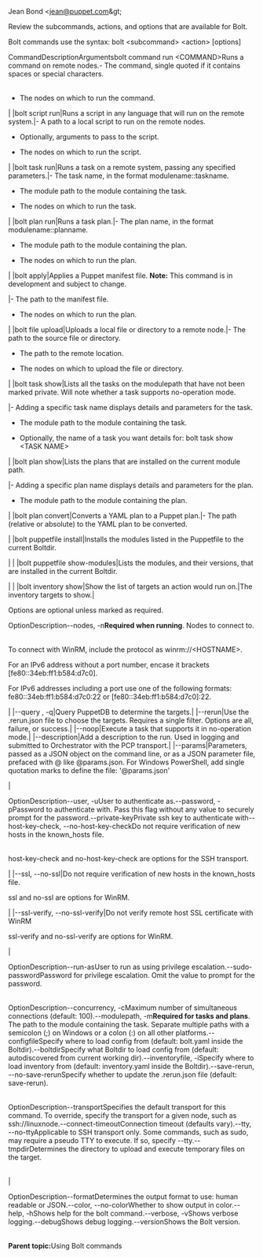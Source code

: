 <?xml version="1.0" encoding="UTF-8"?><?path2rootmap-uri ./?>
<!DOCTYPE topic
  PUBLIC "-//OASIS//DTD DITA Topic//EN" "topic.dtd">
<topic id="bolt-command-reference"><title>Bolt command reference</title><prolog><author>Jean Bond &lt;jean@puppet.com\&gt;</author></prolog><body><p>Review the subcommands, actions, and options that are available for Bolt.</p></body><topic id="common-bolt-commands"><title>Common Bolt commands</title><body><p>Bolt commands use the syntax: <codeph>bolt &lt;subcommand&gt; &lt;action&gt; [options]</codeph></p><table><tgroup cols="3"><colspec colname="col1" colnum="1"/><colspec colname="col2" colnum="2"/><colspec colname="col3" colnum="3"/><thead><row><entry colname="col1">Command</entry><entry colname="col2">Description</entry><entry colname="col3">Arguments</entry></row></thead><tbody><row><entry colname="col1"><codeph>bolt command run</codeph> <codeph>&lt;COMMAND&gt;</codeph></entry><entry colname="col2">Runs a command on remote nodes.</entry><entry colname="col3">-   The command, single quoted if it contains spaces or special characters.</entry></row></tbody></tgroup></table><ul><li><p>The nodes on which to run the command.</p></li></ul><p>|
|<codeph>bolt script run</codeph>|Runs a script in any language that will run on the remote system.|-   A path to a local script to run on the remote nodes.</p><ul><li><p>Optionally, arguments to pass to the script.</p></li><li><p>The nodes on which to run the script.</p></li></ul><p>|
|<codeph>bolt task run</codeph>|Runs a task on a remote system, passing any specified parameters.|-   The task name, in the format <codeph>modulename::taskname</codeph>.</p><ul><li><p>The module path to the module containing the task.</p></li><li><p>The nodes on which to run the task.</p></li></ul><p>|
|<codeph>bolt plan run</codeph>|Runs a task plan.|-   The plan name, in the format <codeph>modulename::planname</codeph>.</p><ul><li><p>The module path to the module containing the plan.</p></li><li><p>The nodes on which to run the plan.</p></li></ul><p>|
|<codeph>bolt apply</codeph>|Applies a Puppet manifest file. <b>Note:</b> This command is in development and subject to change.</p><p>|-   The path to the manifest file.</p><ul><li><p>The nodes on which to run the plan.</p></li></ul><p>|
|<codeph>bolt file upload</codeph>|Uploads a local file or directory to a remote node.|-   The path to the source file or directory.</p><ul><li><p>The path to the remote location.</p></li><li><p>The nodes on which to upload the file or directory.</p></li></ul><p>|
|<codeph>bolt task show</codeph>|Lists all the tasks on the modulepath that have not been marked <codeph>private</codeph>. Will note whether a task supports no-operation mode.</p><p>|-   Adding a specific task name displays details and parameters for the task.</p><ul><li><p>The module path to the module containing the task.</p></li><li><p>Optionally, the name of a task you want details for: <codeph>bolt task show &lt;TASK NAME&gt;</codeph></p></li></ul><p>|
|<codeph>bolt plan show</codeph>|Lists the plans that are installed on the current module path.</p><p>|-   Adding a specific plan name displays details and parameters for the plan.</p><ul><li><p>The module path to the module containing the plan.</p></li></ul><p>|
|<codeph>bolt plan convert</codeph>|Converts a YAML plan to a Puppet plan.|-   The path \(relative or absolute\) to the YAML plan to be converted.</p><p>|
|<codeph>bolt puppetfile install</codeph>|Installs the modules listed in the Puppetfile to the current <codeph>Boltdir</codeph>.</p><p>| |
|<codeph>bolt puppetfile show-modules</codeph>|Lists the modules, and their versions, that are installed in the current <codeph>Boltdir</codeph>.</p><p>| |
|<codeph>bolt inventory show</codeph>|Show the list of targets an action would run on.|The inventory targets to show.|</p></body></topic><topic id="command-options"><title>Command options</title><body><p>Options are optional unless marked as required. </p><table><tgroup cols="2"><colspec colname="col1" colnum="1"/><colspec colname="col2" colnum="2"/><thead><row><entry colname="col1">Option</entry><entry colname="col2">Description</entry></row></thead><tbody><row><entry colname="col1"><codeph>--nodes</codeph>, <codeph>-n</codeph></entry><entry colname="col2"><b>Required when running</b>. Nodes to connect to.</entry></row></tbody></tgroup></table><p>To connect with WinRM, include the protocol as <codeph>winrm://&lt;HOSTNAME&gt;</codeph>.</p><p>For an IPv6 address without a port number, encase it brackets <codeph>[fe80::34eb:ff1:b584:d7c0]</codeph>.</p><p>For IPv6 addresses including a port use one of the following formats: <codeph>fe80::34eb:ff1:b584:d7c0:22</codeph> or <codeph>[fe80::34eb:ff1:b584:d7c0]:22</codeph>.</p><p>|
|<codeph>--query</codeph> <codeph>, -q</codeph>|Query PuppetDB to determine the targets.|
|<codeph>--rerun</codeph>|Use the <codeph>.rerun.json</codeph> file to choose the targets. Requires a single filter. Options are all, failure, or success.|
|<codeph>--noop</codeph>|Execute a task that supports it in no-operation mode.|
|<codeph>--description</codeph>|Add a description to the run. Used in logging and submitted to Orchestrator with the PCP transport.|
|<codeph>--params</codeph>|Parameters, passed as a JSON object on the command line, or as a JSON parameter file, prefaced with <codeph>@</codeph> like <codeph>@params.json</codeph>. For Windows PowerShell, add single quotation marks to define the file: <codeph>'@params.json'</codeph></p><p>|</p></body></topic><topic id="authentication-options"><title>Authentication options</title><body><table><tgroup cols="2"><colspec colname="col1" colnum="1"/><colspec colname="col2" colnum="2"/><thead><row><entry colname="col1">Option</entry><entry colname="col2">Description</entry></row></thead><tbody><row><entry colname="col1"><codeph>--user</codeph>, <codeph>-u</codeph></entry><entry colname="col2">User to authenticate as.</entry></row><row><entry colname="col1"><codeph>--password</codeph>, <codeph>-p</codeph></entry><entry colname="col2">Password to authenticate with. Pass this flag without any value to securely prompt for the password.</entry></row><row><entry colname="col1"><codeph>--private-key</codeph></entry><entry colname="col2">Private ssh key to authenticate with</entry></row><row><entry colname="col1"><codeph>--host-key-check, --no-host-key-check</codeph></entry><entry colname="col2">Do not require verification of new hosts in the <codeph>known_hosts</codeph> file.</entry></row></tbody></tgroup></table><p><codeph>host-key-check</codeph> and <codeph>no-host-key-check</codeph> are options for the SSH transport.</p><p>|
|<codeph>--ssl</codeph>, <codeph>--no-ssl</codeph>|Do not require verification of new hosts in the <codeph>known_hosts</codeph> file.</p><p><codeph>ssl</codeph> and <codeph>no-ssl</codeph> are options for WinRM.</p><p>|
|<codeph>--ssl-verify</codeph>, <codeph>--no-ssl-verify</codeph>|Do not verify remote host SSL certificate with WinRM</p><p><codeph>ssl-verify</codeph> and <codeph>no-ssl-verify</codeph> are options for WinRM.</p><p>|</p></body></topic><topic id="escalation-options"><title>Escalation options</title><body><table><tgroup cols="2"><colspec colname="col1" colnum="1"/><colspec colname="col2" colnum="2"/><thead><row><entry colname="col1">Option</entry><entry colname="col2">Description</entry></row></thead><tbody><row><entry colname="col1"><codeph>--run-as</codeph></entry><entry colname="col2">User to run as using privilege escalation.</entry></row><row><entry colname="col1"><codeph>--sudo-password</codeph></entry><entry colname="col2">Password for privilege escalation. Omit the value to prompt for the password.</entry></row></tbody></tgroup></table></body></topic><topic id="run-context-options"><title>Run context options</title><body><table><tgroup cols="2"><colspec colname="col1" colnum="1"/><colspec colname="col2" colnum="2"/><thead><row><entry colname="col1">Option</entry><entry colname="col2">Description</entry></row></thead><tbody><row><entry colname="col1"><codeph>--concurrency</codeph>, <codeph>-c</codeph></entry><entry colname="col2">Maximum number of simultaneous connections \(default: 100\).</entry></row><row><entry colname="col1"><codeph>--modulepath</codeph>, <codeph>-m</codeph></entry><entry colname="col2"><b>Required for tasks and plans</b>. The path to the module containing the task. Separate multiple paths with a semicolon \(<codeph>;</codeph>\) on Windows or a colon \(<codeph>:</codeph>\) on all other platforms.</entry></row><row><entry colname="col1"><codeph>--configfile</codeph></entry><entry colname="col2">Specify where to load config from \(default: <codeph>bolt.yaml</codeph> inside the <codeph>Boltdir</codeph>\).</entry></row><row><entry colname="col1"><codeph>--boltdir</codeph></entry><entry colname="col2">Specify what Boltdir to load config from \(default: autodiscovered from current working dir\).</entry></row><row><entry colname="col1"><codeph>--inventoryfile</codeph>, <codeph>-i</codeph></entry><entry colname="col2">Specify where to load inventory from \(default: <codeph>inventory.yaml</codeph> inside the <codeph>Boltdir</codeph>\).</entry></row><row><entry colname="col1"><codeph>--save-rerun</codeph>, <codeph>--no-save-rerun</codeph></entry><entry colname="col2">Specify whether to update the <codeph>.rerun.json</codeph> file \(default: save-rerun\).</entry></row></tbody></tgroup></table></body></topic><topic id="transport-options"><title>Transport options</title><body><table><tgroup cols="2"><colspec colname="col1" colnum="1"/><colspec colname="col2" colnum="2"/><thead><row><entry colname="col1">Option</entry><entry colname="col2">Description</entry></row></thead><tbody><row><entry colname="col1"><codeph>--transport</codeph></entry><entry colname="col2">Specifies the default transport for this command. To override, specify the transport for a given node, such as <codeph>ssh://linuxnode</codeph>.</entry></row><row><entry colname="col1"><codeph>--connect-timeout</codeph></entry><entry colname="col2">Connection timeout \(defaults vary\).</entry></row><row><entry colname="col1"><codeph>--tty</codeph>, <codeph>--no-tty</codeph></entry><entry colname="col2">Applicable to SSH transport only. Some commands, such as <codeph>sudo</codeph>, may require a pseudo TTY to execute. If so, specify <codeph>--tty</codeph>.</entry></row><row><entry colname="col1"><codeph>--tmpdir</codeph></entry><entry colname="col2">Determines the directory to upload and execute temporary files on the target.</entry></row></tbody></tgroup></table><p>|</p></body></topic><topic id="display-options"><title>Display options</title><body><table><tgroup cols="2"><colspec colname="col1" colnum="1"/><colspec colname="col2" colnum="2"/><thead><row><entry colname="col1">Option</entry><entry colname="col2">Description</entry></row></thead><tbody><row><entry colname="col1"><codeph>--format</codeph></entry><entry colname="col2">Determines the output format to use: human readable or JSON.</entry></row><row><entry colname="col1"><codeph>--color</codeph>, <codeph>--no-color</codeph></entry><entry colname="col2">Whether to show output in color.</entry></row><row><entry colname="col1"><codeph>--help</codeph>, <codeph>-h</codeph></entry><entry colname="col2">Shows help for the <codeph>bolt</codeph> command.</entry></row><row><entry colname="col1"><codeph>--verbose</codeph>, <codeph>-v</codeph></entry><entry colname="col2">Shows verbose logging.</entry></row><row><entry colname="col1"><codeph>--debug</codeph></entry><entry colname="col2">Shows debug logging.</entry></row><row><entry colname="col1"><codeph>--version</codeph></entry><entry colname="col2">Shows the Bolt version.</entry></row></tbody></tgroup></table><p><b>Parent topic:</b><xref href="running_bolt.md" format="dita" type="topic">Using Bolt commands</xref></p></body></topic></topic>
